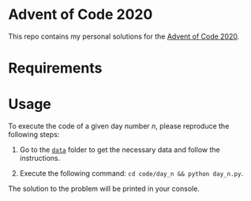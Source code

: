 # Advent of Code 2020

This repo contains my personal solutions for the [Advent of Code 2020](https://adventofcode.com/2020). 

# Requirements

# Usage

To execute the code of a given day number *n*, please reproduce the following steps:

1. Go to the [`data`](https://github.com/luca-serra/advent-of-code-2k20/tree/main/data) folder to get the necessary data and follow the instructions.

2. Execute the following command: `cd code/day_n && python day_n.py`.

The solution to the problem will be printed in your console.
